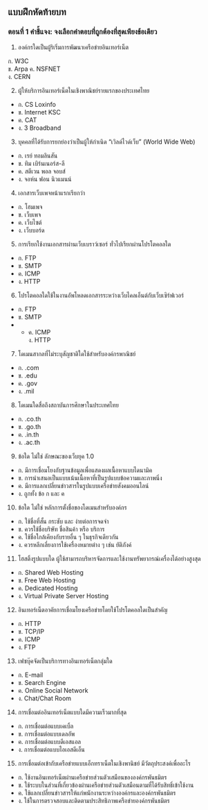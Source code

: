 ## แบบฝึกหัดท้ายบท

### ตอนที่ 1 คำชี้แจง: จงเลือกคำตอบที่ถูกต้องที่สุดเพียงข้อเดียว
1. องค์กรใดเป็นผู้ริเริ่มการพัฒนาเครือข่ายอินเทอร์เน็ต

ก. W3C					
ข. Arpa
ค. NSFNET					
ง. CERN

2. ผู้ให้บริการอินเทอร์เน็ตในเชิงพาณิชย์รายแรกของประเทศไทย
* ก. CS Loxinfo					
* ข. Internet KSC
* ค. CAT						
* ง. 3 Broadband

3. บุคคลที่ได้รับการยกย่องว่าเป็นผู้ให้กำเนิด “เวิลด์ไวด์เว็บ” (World Wide Web)
* ก. เรย์ ทอมลินสัน				
* ข. ทิม เบิร์นเนอร์ส-ลี
* ค. สตีเวน พอล จอบส์				
* ง. จอห์น ฟอน นิวแมนน์

4. เอกสารเว็บเพจหน้าแรกเรียกว่า
* ก. โฮมเพจ					
* ข. เว็บเพจ
* ค. เว็บไซต์					
* ง. เว็บบอร์ด

5. การเรียกใช้งานเอกสารผ่านเว็บเบราว์เซอร์ ทั่วไปเรียกผ่านโปรโตคอลใด
* ก. FTP						
* ข. SMTP
* ค. ICMP					
* ง. HTTP

6. โปรโตคอลใดใช้ในงานอัพโหลดเอกสารระหว่างเว็บไคลเอ็นต์กับเว็บเซิร์ฟเวอร์
* ก. FTP						
* ข. SMTP
* * ค. ICMP					
ง. HTTP

7. โดเมนสากลที่ไม่ระบุสัญชาติใดใช้สำหรับองค์กรพาณิชย์
* ก. .com					
* ข. .edu
* ค. .gov					
* ง. .mil

8. โดเมนใดสื่อถึงสถาบันการศึกษาในประเทศไทย
* ก. .co.th					
* ข. .go.th
* ค. .in.th					
* ง. .ac.th

9. ข้อใด ไม่ใช่ ลักษณะของเว็บยุค 1.0
* ก. มีการเชื่อมโยงกับฐานข้อมูลเพื่อแสดงผลเนื้อหาแบบไดนามิค		
* ข. การนำเสนอเป็นแบบเน้นเนื้อหาที่เป็นรูปแบบข้อความและภาพนิ่ง
* ค. มีการแลกเปลี่ยนข่าวสารในรูปแบบเครือข่ายสังคมออนไลน์				
* ง. ถูกทั้ง ข้อ ก และ ค

10. ข้อใด ไม่ใช่ หลักการตั้งชื่อของโดเมนสำหรับองค์กร
* ก. ใช้ชื่อที่สั้น กระชับ และ ง่ายต่อการจดจำ		
* ข. ควรใช้ชื่อบริษัท ชื่อสินค้า หรือ บริการ
* ค. ใช้ชื่อใกล้เคียงกับรายอื่น ๆ ในธุรกิจเดียวกัน					
* ง. ควรหลีกเลี่ยงการใช้เครื่องหมายต่าง ๆ เช่น ยัติภังค์

11. โฮสติ้งรูปแบบใด ผู้ใช้สามารถบริหารจัดการและใช้งานทรัพยากรณ์เครื่องได้อย่างสูงสุด
* ก. Shared Web Hosting			
* ข. Free Web Hosting
* ค. Dedicated Hosting				
* ง. Virtual Private Server Hosting

12. อินเทอร์เน็ตอาคัยการเชื่อมโยงเครือข่ายโดยใช้โปรโตคอลใดเป็นสำคัญ
* ก. HTTP					
* ข. TCP/IP
* ค. ICMP					
* ง. FTP

13. เฟซบุ๊คจัดเป็นบริการทางอินเทอร์เน็ตกลุ่มใด
* ก. E-mail					
* ข. Search Engine
* ค. Online Social Network			
* ง. Chat/Chat Room

14. การเชื่อมต่ออินเทอร์เน็ตแบบใดมีความเร็วมากที่สุด
* ก. การเชื่อมต่อแบบเคเบิ้ล			
* ข. การเชื่อมต่อแบบเดลอัพ
* ค. การเชื่อมต่อแบบดีเอสแอล			
* ง. การเชื่อมต่อแบบไอเอสดีเอ็น

15. การเชื่อมต่อเข้ากับเครือข่ายแบบเอ็กทราเน็ตในเชิงพานิชย์ มีวัตถุประสงค์เพื่ออะไร
* ก. ใช้งานอินเทอร์เน็ตผ่านเครือข่ายส่วนตัวเสมือนขององค์กรพันธมิตร
* ข. ใช้ระบบในส่วนที่เกี่ยวข้องผ่านเครือข่ายส่วนตัวเสมือนตามที่ได้รับสิทธิ์เข้าใช้งาน
* ค. ใช้แลกเปลี่ยนข่าวสารให้แก่พนักงานระหว่างองค์กรและองค์กรพันธมิตร
* ง. ใช้ในการตรวจสอบและติดตามประสิทธิภาพเครือข่ายองค์กรพันธมิตร